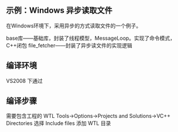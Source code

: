 ## 示例：Windows 异步读取文件

在Windows环境下，采用异步的方式读取文件的一个例子。

base库——基础库，封装了线程模型，MessageLoop。实现了命令模式，C++闭包
file_fetcher——封装了异步读文件的实现逻辑

## 编译环境
VS2008 下通过

## 编译步骤
需要包含工程的 WTL
Tools->Options->Projects and Solutions->VC++ Directories
选择 Include files
添加 WTL 目录
